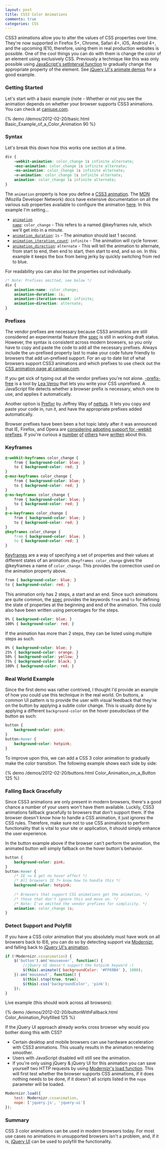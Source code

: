 ```yaml
---
layout: post
title: CSS3 Color Animations
comments: true
categories: CSS
---
```

CSS3 animations allow you to alter the values of CSS properties over time.  They're now supported in Firefox 5+, Chrome, Safari 4+, iOS, Android 4+, and the upcoming IE10, therefore, using them in real production websites is possible.  One of the cool things you can do with them is change the color of an element using exclusively CSS.  Previously a technique like this was only possible using [JavaScript's setInterval function](https://developer.mozilla.org/en/window.setInterval) to gradually change the appropriate property of the element. See [jQuery UI's animate demos](http://jqueryui.com/demos/animate/) for a good example.
<!--more-->
### Getting Started

Let's start with a basic example (note - Whether or not you see the animation depends on whether your browser supports CSS3 animations.  You can check at [caniuse.com](http://caniuse.com/css-animation).

{% demo /demos/2012-02-20/basic.html Basic_Example_of_a_Color_Animation 90 %}

### Syntax

Let's break this down how this works one section at a time.

``` css Animation CSS
div {
	-webkit-animation: color_change 1s infinite alternate;
	-moz-animation: color_change 1s infinite alternate;  
	-ms-animation: color_change 1s infinite alternate;  
	-o-animation: color_change 1s infinite alternate;
	animation: color_change 1s infinite alternate;   
}
```

The <code>animation</code> property is how you define a [CSS3 animation](https://developer.mozilla.org/en/CSS/CSS_animations).  The [MDN](https://developer.mozilla.org/en-US/) (Mozilla Developer Network) docs have extensive documentation on all the various sub properties available to configure the animation [here](https://developer.mozilla.org/en/CSS/CSS_animations#Configuring_the_animation).  In this example I'm setting…

* <code>[animation name](https://developer.mozilla.org/en/CSS/animation-name)</code>: <code>color_change</code> - This refers to a named @keyframes rule, which we'll get into in a minute.
* <code><a href="https://developer.mozilla.org/en/CSS/animation-duration">animation_duration</a></code>: <code>1s</code> - The animation should last 1 second.
* <code><a href="https://developer.mozilla.org/en/CSS/animation-iteration-count">animation_iteration_count</a></code>: <code>infinite</code> - The animation will cycle forever.
* <code><a href="https://developer.mozilla.org/en/CSS/animation-direction">animation_direction</a></code>: <code>alternate</code> - This will tell the animation to alternate, from start to end, then end to start, then start to end, and so on.  In this example it keeps the box from being jerky by quickly switching from red to blue.

For readability you can also list the properties out individually.

``` css Animation broken out
/* Note: Prefixes omitted, see below */
div {
	animation-name: color_change;
	animation-duration: 1s;
	animation-iteration-count: infinite;
	animation-direction: alternate;
}
```

### Prefixes

The vendor prefixes are necessary because CSS3 animations are still considered an experimental feature (the [spec](http://www.w3.org/TR/css3-animations/) is still in working draft status.  However, the syntax is consistent across modern browsers, so you only have to copy and paste the code to add all the necessary prefixes.  Always include the un-prefixed property last to make your code future friendly to browsers that add un-prefixed support.  For an up to date list of what browsers support CSS3 animations and which prefixes to use check out the [CSS animation page at caniuse.com](http://caniuse.com/css-animation).

If you get sick of typing out all the vendor prefixes you're not alone.  [-prefix-free](http://leaverou.github.com/prefixfree/) is a tool by [Lea Verou](http://lea.verou.me/) that lets you write your CSS unprefixed.  A JavaScript file detects whether a browser prefix is necessary, which one to use, and applies it automatically.

Another option is [Prefixr](http://prefixr.com/) by Jeffrey Way of [nettuts](http://net.tutsplus.com/).  It lets you copy and paste your code in, run it, and have the appropriate prefixes added automatically.

Browser prefixes have been been a hot topic lately after it was announced that IE, Firefox, and Opera are [considering adopting support for -webkit prefixes](http://lists.w3.org/Archives/Public/www-style/2012Feb/0313.html).  If you're curious a [number](http://remysharp.com/2012/02/09/vendor-prefixes-about-to-go-south/) [of](http://christianheilmann.com/2012/02/09/now-vendor-prefixes-have-become-a-problem-want-to-help-fix-it/) [others](http://www.brucelawson.co.uk/2012/on-the-vendor-prefixes-problem/) have [written](http://infrequently.org/2012/02/misdirection/) about this.

### Keyframes

``` css Keyframe Declarations
@-webkit-keyframes color_change {
	from { background-color: blue; }
	to { background-color: red; }
}
@-moz-keyframes color_change {
	from { background-color: blue; }
	to { background-color: red; }
}
@-ms-keyframes color_change {
	from { background-color: blue; }
	to { background-color: red; }
}
@-o-keyframes color_change {
	from { background-color: blue; }
	to { background-color: red; }
}
@keyframes color_change {
	from { background-color: blue; }
	to { background-color: red; }
}
```

[Keyframes](https://developer.mozilla.org/en/CSS/@keyframes) are a way of specifying a set of properties and their values at different states of an animation.  <code>@keyframes color_change</code> gives the @keyframes a name of <code>color_change</code>.  This provides the connection used on the animation property above.

``` css
from { background-color: blue; }
to { background-color: red; }
```

This animation only has 2 steps, a start and an end.  Since such animations are quite common, the [spec](http://www.w3.org/TR/css3-animations/#keyframes-) provides the keywords <code>from</code> and <code>to</code> for defining the state of properties at the beginning and end of the animation.  This could also have been written using percentages for the steps.

``` css
0% { background-color: blue; }
100% { background-color: red; }
```

If the animation has more than 2 steps, they can be listed using multiple steps as such.

``` css
0% { background-color: blue; }
25% { background-color: orange; }
50% { background-color: yellow; }
75% { background-color: black; }
100% { background-color: red; }
```

### Real World Example

Since the first demo was rather contrived, I thought I'd provide an example of how you could use this technique in the real world.  On buttons, a common UI pattern is to provide the user with visual feedback that they're on the button by applying a subtle color change.  This is usually done by applying a different <code>background-color</code> on the hover pseudoclass of the button as such:

``` css
button {
	background-color: pink;
}
button:hover {
	background-color: hotpink;
}
```

To improve upon this, we can add a CSS 3 color animation to gradually make the color transition.  The following example shows each side by side:

{% demo /demos/2012-02-20/buttons.html Color_Animation_on_a_Button 125 %}

### Falling Back Gracefully

Since CSS3 animations are only present in modern browsers, there's a good chance a number of your users won't have them available.  Luckily, CSS3 animations fallback gracefully to browsers that don't support them.  If the browser doesn't know how to handle a CSS animation, it just ignores the CSS rules.  Therefore, make sure not to use CSS animations to perform functionality that is vital to your site or application, it should simply enhance the user experience.

In the button example above if the browser can't perform the animation, the animated button will simply fallback on the hover button's behavior.

``` css Color Animation with Fallback
button {
	background-color: pink;
}
button:hover {
	/* IE <= 6 get no hover effect */
	/* All browsers IE 7+ know how to handle this */
	background-color: hotpink;
	
	/* Browsers that support CSS animations get the animation, */
	/* those that don't ignore this and move on. */
	/* Note: I've omitted the vendor prefixes for simplicity. */
	animation: color_change 1s;
}
```

### Detect Support and Polyfill

If you have a CSS color animation that you absolutely must have work on all browsers back to IE6, you can do so by detecting support via [Modernizr](http://modernizr.com), and falling back to [jQuery UI's animation](http://jqueryui.com/demos/animate/).

``` javascript Fallback Behavior with jQuery UI
if (!Modernizr.cssanimation) {
	$('button').on('mouseover', function() {
		//jQuery UI doesn't support the hotpink keyword :(
		$(this).animate({ backgroundColor: '#FF69B4' }, 1000);
	}).on('mouseout', function() {
		$(this).stop(true, true);
		$(this).css('backgroundColor', 'pink');
	});
}
```

Live example (this should work across all browsers):

{% demo /demos/2012-02-20/buttonWithFallback.html Color_Animation_Polyfilled 125 %}

If the jQuery UI approach already works cross browser why would you bother doing this with CSS?

* Certain desktop and mobile browsers can use hardware acceleration with CSS3 animations.  This usually results in the animation rendering smoother.
* Users with JavaScript disabled will still see the animation.
* If you're only using jQuery & jQuery UI for this animation you can save yourself two HTTP requests by using [Modernizr's load function](http://www.modernizr.com/docs/#load).  This will first test whether the browser supports CSS animations, if it does nothing needs to be done, if it doesn't all scripts listed in the <code>nope</code> parameter will be loaded.

``` javascript Conditionally Loading jQuery UI
Modernizr.load({
	test: Modernizr.cssanimation,
	nope: ['jquery.js', 'jquery-ui']
});
```

### Summary

CSS 3 color animations can be used in modern browsers today.  For most use cases no animations in unsupported browsers isn't a problem, and, if it is, [jQuery UI](http://jqueryui.com) can be used to polyfill the functionality.